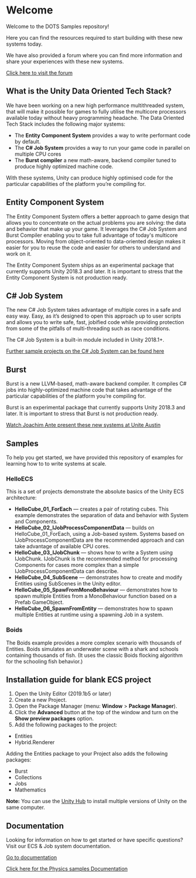 # Welcome
Welcome to the DOTS Samples repository!

Here you can find the resources required to start building with these new systems today.

We have also provided a forum where you can find more information and share your experiences with these new systems.

[Click here to visit the forum](https://unity3d.com/performance-by-default)

## What is the Unity Data Oriented Tech Stack?
We have been working on a new high performance multithreaded system, that will make it possible for games to fully utilise the multicore processors available today without heavy programming headache. The Data Oriented Tech Stack includes the following major systems:

* The **Entity Component System** provides a way to write performant code by default. 
* The **C# Job System** provides a way to run your game code in parallel on multiple CPU cores
* The **Burst compiler** a new math-aware, backend compiler tuned to produce highly optimized machine code.

With these systems, Unity can produce highly optimised code for the particular capabilities of the platform you’re compiling for. 

## Entity Component System
The Entity Component System offers a better approach to game design that allows you to concentrate on the actual problems you are solving: the data and behavior that make up your game. It leverages the C# Job System and Burst Compiler enabling you to take full advantage of today's multicore processors. Moving from object-oriented to data-oriented design makes it easier for you to reuse the code and easier for others to understand and work on it.

The Entity Component System ships as an experimental package that currently supports Unity 2018.3 and later. It is important to stress that the Entity Component System is not production ready.

## C# Job System
The new C# Job System takes advantage of multiple cores in a safe and easy way. Easy, as it’s designed to open this approach up to user scripts and allows you to write safe, fast, jobified code while providing protection from some of the pitfalls of multi-threading such as race conditions.

The C# Job System is a built-in module included in Unity 2018.1+.

[Further sample projects on the C# Job System can be found here](https://github.com/stella3d/job-system-cookbook)

## Burst
Burst is a new LLVM-based, math-aware backend compiler. It compiles C# jobs into highly-optimized machine code that takes advantage of the particular capabilities of the platform you’re compiling for.

Burst is an experimental package that currently supports Unity 2018.3 and later. It is important to stress that Burst is not production ready.

[Watch Joachim Ante present these new systems at Unite Austin](https://youtu.be/tGmnZdY5Y-E)

## Samples
To help you get started, we have provided this repository of examples for learning how to to write systems at scale. 

### HelloECS
This is a set of projects demonstrate the absolute basics of the Unity ECS architecture:

* **HelloCube_01_ForEach** — creates a pair of rotating cubes. This example demonstrates the separation of data and behavior with System and Components.
* **HelloCube_02_IJobProcessComponentData** — builds on HelloCube_01_ForEach, using a Job-based system. Systems based on IJobProcessComponentData are the recommended approach and can take advantage of available CPU cores.
* **HelloCube_03_IJobChunk** — shows how to write a System using IJobChunk. IJobChunk is the recommended method for processing Components for cases more complex than a simple IJobProcessComponentData can describe.  
* **HelloCube_04_SubScene** — demonstrates how to create and modify Entities using SubScenes in the Unity editor.
* **HelloCube_05_SpawFromMonoBehaviour** — demonstrates how to spawn multiple Entities from a MonoBehaviour function based on a Prefab GameObject.
* **HelloCube_06_SpawnFromEntity** — demonstrates how to spawn multiple Entities at runtime using a spawning Job in a system.

### Boids

The Boids example provides a more complex scenario with thousands of Entities. Boids simulates an underwater scene with a shark and schools containing thousands of fish. (It uses the classic Boids flocking algorithm for the schooling fish behavior.)

## Installation guide for blank ECS project

1. Open the Unity Editor (2019.1b5 or later)
2. Create a new Project.
3. Open the Package Manager (menu: **Window** > **Package Manager**).
4. Click the **Advanced** button at the top of the window and turn on the **Show preview packages** option.
5. Add the following packages to the project:

  * Entities
  * Hybrid.Renderer

  Adding the Entities package to your Project also adds the following packages:
  
  * Burst
  * Collections
  * Jobs
  * Mathematics 

**Note:** You can use the [Unity Hub](https://unity3d.com/get-unity/download) to install multiple versions of Unity on the same computer.

## Documentation
Looking for information on how to get started or have specific questions? Visit our ECS & Job system documentation.

[Go to documentation](Documentation~/index.md)

[Click here for the Physics samples Documentation](UnityPhysicsExamples/Documentation/samples.md)
